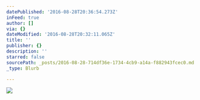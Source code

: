```yaml
---
datePublished: '2016-08-28T20:36:54.273Z'
inFeed: true
author: []
via: {}
dateModified: '2016-08-28T20:32:11.065Z'
title: ''
publisher: {}
description: ''
starred: false
sourcePath: _posts/2016-08-28-714df36e-1734-4cb9-a14a-f882943fcec0.md
_type: Blurb

---
```

![](https://the-grid-user-content.s3-us-west-2.amazonaws.com/5602d7fc-68f9-46a6-b0ca-f1b49c81a087.jpg)